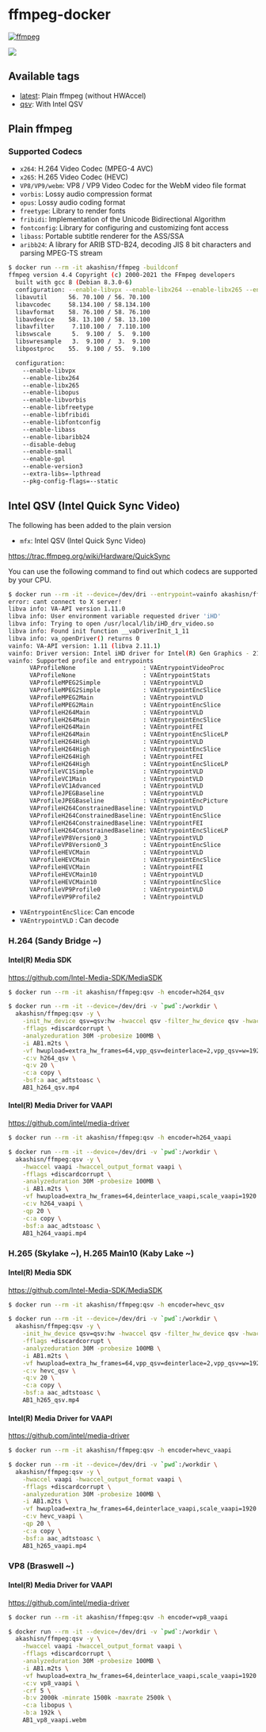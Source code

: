# ffmpeg-docker

[![ffmpeg](https://github.com/AkashiSN/ffmpeg-docker/actions/workflows/ffmpeg.yml/badge.svg)](https://github.com/AkashiSN/ffmpeg-docker/actions/workflows/ffmpeg.yml)

![](https://dockeri.co/image/akashisn/ffmpeg)

## Available tags

- [latest](https://github.com/AkashiSN/ffmpeg-docker/blob/main/Dockerfile): Plain ffmpeg (without HWAccel)
- [qsv](https://github.com/AkashiSN/ffmpeg-docker/blob/main/qsv.Dockerfile): With Intel QSV

## Plain ffmpeg

### Supported Codecs

- `x264`: H.264 Video Codec (MPEG-4 AVC)
- `x265`: H.265 Video Codec (HEVC)
- `VP8/VP9/webm`: VP8 / VP9 Video Codec for the WebM video file format
- `vorbis`: Lossy audio compression format
- `opus`: Lossy audio coding format
- `freetype`: Library to render fonts
- `fribidi`:  Implementation of the Unicode Bidirectional Algorithm
- `fontconfig`: Library for configuring and customizing font access
- `libass`: Portable subtitle renderer for the ASS/SSA
- `aribb24`: A library for ARIB STD-B24, decoding JIS 8 bit characters and parsing MPEG-TS stream

```bash
$ docker run --rm -it akashisn/ffmpeg -buildconf
ffmpeg version 4.4 Copyright (c) 2000-2021 the FFmpeg developers
  built with gcc 8 (Debian 8.3.0-6)
  configuration: --enable-libvpx --enable-libx264 --enable-libx265 --enable-libopus --enable-libvorbis --enable-libfreetype --enable-libfribidi --enable-libfontconfig --enable-libass --enable-libaribb24 --disable-debug --enable-small --enable-gpl --enable-version3 --extra-libs=-lpthread --pkg-config-flags=--static
  libavutil      56. 70.100 / 56. 70.100
  libavcodec     58.134.100 / 58.134.100
  libavformat    58. 76.100 / 58. 76.100
  libavdevice    58. 13.100 / 58. 13.100
  libavfilter     7.110.100 /  7.110.100
  libswscale      5.  9.100 /  5.  9.100
  libswresample   3.  9.100 /  3.  9.100
  libpostproc    55.  9.100 / 55.  9.100

  configuration:
    --enable-libvpx
    --enable-libx264
    --enable-libx265
    --enable-libopus
    --enable-libvorbis
    --enable-libfreetype
    --enable-libfribidi
    --enable-libfontconfig
    --enable-libass
    --enable-libaribb24
    --disable-debug
    --enable-small
    --enable-gpl
    --enable-version3
    --extra-libs=-lpthread
    --pkg-config-flags=--static
```

## Intel QSV (Intel Quick Sync Video)

The following has been added to the plain version

- `mfx`: Intel QSV (Intel Quick Sync Video)

https://trac.ffmpeg.org/wiki/Hardware/QuickSync

You can use the following command to find out which codecs are supported by your CPU.

```bash
$ docker run --rm -it --device=/dev/dri --entrypoint=vainfo akashisn/ffmpeg:qsv
error: cant connect to X server!
libva info: VA-API version 1.11.0
libva info: User environment variable requested driver 'iHD'
libva info: Trying to open /usr/local/lib/iHD_drv_video.so
libva info: Found init function __vaDriverInit_1_11
libva info: va_openDriver() returns 0
vainfo: VA-API version: 1.11 (libva 2.11.1)
vainfo: Driver version: Intel iHD driver for Intel(R) Gen Graphics - 21.1.3 (bec8e138)
vainfo: Supported profile and entrypoints
      VAProfileNone                   : VAEntrypointVideoProc
      VAProfileNone                   : VAEntrypointStats
      VAProfileMPEG2Simple            : VAEntrypointVLD
      VAProfileMPEG2Simple            : VAEntrypointEncSlice
      VAProfileMPEG2Main              : VAEntrypointVLD
      VAProfileMPEG2Main              : VAEntrypointEncSlice
      VAProfileH264Main               : VAEntrypointVLD
      VAProfileH264Main               : VAEntrypointEncSlice
      VAProfileH264Main               : VAEntrypointFEI
      VAProfileH264Main               : VAEntrypointEncSliceLP
      VAProfileH264High               : VAEntrypointVLD
      VAProfileH264High               : VAEntrypointEncSlice
      VAProfileH264High               : VAEntrypointFEI
      VAProfileH264High               : VAEntrypointEncSliceLP
      VAProfileVC1Simple              : VAEntrypointVLD
      VAProfileVC1Main                : VAEntrypointVLD
      VAProfileVC1Advanced            : VAEntrypointVLD
      VAProfileJPEGBaseline           : VAEntrypointVLD
      VAProfileJPEGBaseline           : VAEntrypointEncPicture
      VAProfileH264ConstrainedBaseline: VAEntrypointVLD
      VAProfileH264ConstrainedBaseline: VAEntrypointEncSlice
      VAProfileH264ConstrainedBaseline: VAEntrypointFEI
      VAProfileH264ConstrainedBaseline: VAEntrypointEncSliceLP
      VAProfileVP8Version0_3          : VAEntrypointVLD
      VAProfileVP8Version0_3          : VAEntrypointEncSlice
      VAProfileHEVCMain               : VAEntrypointVLD
      VAProfileHEVCMain               : VAEntrypointEncSlice
      VAProfileHEVCMain               : VAEntrypointFEI
      VAProfileHEVCMain10             : VAEntrypointVLD
      VAProfileHEVCMain10             : VAEntrypointEncSlice
      VAProfileVP9Profile0            : VAEntrypointVLD
      VAProfileVP9Profile2            : VAEntrypointVLD
```

- `VAEntrypointEncSlice`: Can encode
- `VAEntrypointVLD` : Can decode

### H.264 (Sandy Bridge ~)

#### Intel(R) Media SDK

https://github.com/Intel-Media-SDK/MediaSDK

```bash
$ docker run --rm -it akashisn/ffmpeg:qsv -h encoder=h264_qsv
```

```bash
$ docker run --rm -it --device=/dev/dri -v `pwd`:/workdir \
  akashisn/ffmpeg:qsv -y \
    -init_hw_device qsv=qsv:hw -hwaccel qsv -filter_hw_device qsv -hwaccel_output_format qsv \
    -fflags +discardcorrupt \
    -analyzeduration 30M -probesize 100MB \
    -i AB1.m2ts \
    -vf hwupload=extra_hw_frames=64,vpp_qsv=deinterlace=2,vpp_qsv=w=1920:h=1080,fps=30000/1001 \
    -c:v h264_qsv \
    -q:v 20 \
    -c:a copy \
    -bsf:a aac_adtstoasc \
    AB1_h264_qsv.mp4
```

#### Intel(R) Media Driver for VAAPI

https://github.com/intel/media-driver

```bash
$ docker run --rm -it akashisn/ffmpeg:qsv -h encoder=h264_vaapi
```

```bash
$ docker run --rm -it --device=/dev/dri -v `pwd`:/workdir \
  akashisn/ffmpeg:qsv -y \
    -hwaccel vaapi -hwaccel_output_format vaapi \
    -fflags +discardcorrupt \
    -analyzeduration 30M -probesize 100MB \
    -i AB1.m2ts \
    -vf hwupload=extra_hw_frames=64,deinterlace_vaapi,scale_vaapi=1920:1080,sharpness_vaapi,fps=30000/1001 \
    -c:v h264_vaapi \
    -qp 20 \
    -c:a copy \
    -bsf:a aac_adtstoasc \
    AB1_h264_vaapi.mp4
```

### H.265 (Skylake ~), H.265 Main10 (Kaby Lake ~)


#### Intel(R) Media SDK

https://github.com/Intel-Media-SDK/MediaSDK


```bash
$ docker run --rm -it akashisn/ffmpeg:qsv -h encoder=hevc_qsv
```

```bash
$ docker run --rm -it --device=/dev/dri -v `pwd`:/workdir \
  akashisn/ffmpeg:qsv -y \
    -init_hw_device qsv=qsv:hw -hwaccel qsv -filter_hw_device qsv -hwaccel_output_format qsv \
    -fflags +discardcorrupt \
    -analyzeduration 30M -probesize 100MB \
    -i AB1.m2ts \
    -vf hwupload=extra_hw_frames=64,vpp_qsv=deinterlace=2,vpp_qsv=w=1920:h=1080,fps=30000/1001 \
    -c:v hevc_qsv \
    -q:v 20 \
    -c:a copy \
    -bsf:a aac_adtstoasc \
    AB1_h265_qsv.mp4
```

#### Intel(R) Media Driver for VAAPI

https://github.com/intel/media-driver

```bash
$ docker run --rm -it akashisn/ffmpeg:qsv -h encoder=hevc_vaapi
```

```bash
$ docker run --rm -it --device=/dev/dri -v `pwd`:/workdir \
  akashisn/ffmpeg:qsv -y \
    -hwaccel vaapi -hwaccel_output_format vaapi \
    -fflags +discardcorrupt \
    -analyzeduration 30M -probesize 100MB \
    -i AB1.m2ts \
    -vf hwupload=extra_hw_frames=64,deinterlace_vaapi,scale_vaapi=1920:1080,sharpness_vaapi,fps=30000/1001 \
    -c:v hevc_vaapi \
    -qp 20 \
    -c:a copy \
    -bsf:a aac_adtstoasc \
    AB1_h265_vaapi.mp4
```

### VP8 (Braswell ~)

#### Intel(R) Media Driver for VAAPI

https://github.com/intel/media-driver

```bash
$ docker run --rm -it akashisn/ffmpeg:qsv -h encoder=vp8_vaapi
```

```bash
$ docker run --rm -it --device=/dev/dri -v `pwd`:/workdir \
  akashisn/ffmpeg:qsv -y \
    -hwaccel vaapi -hwaccel_output_format vaapi \
    -fflags +discardcorrupt \
    -analyzeduration 30M -probesize 100MB \
    -i AB1.m2ts \
    -vf hwupload=extra_hw_frames=64,deinterlace_vaapi,scale_vaapi=1920:1080,sharpness_vaapi,fps=30000/1001 \
    -c:v vp8_vaapi \
    -crf 5 \
    -b:v 2000k -minrate 1500k -maxrate 2500k \
    -c:a libopus \
    -b:a 192k \
    AB1_vp8_vaapi.webm
```
